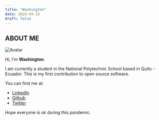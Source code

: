 ```yaml
---
title: "Washington"
date: 2020-04-28
draft: false
---
```


## ABOUT ME

![Avatar](https://pbs.twimg.com/profile_banners/186206942/1547091005/600x200)

Hi, I'm **Washington**.

I am currently a student in the National Polytechnic School based in Quito - Ecuador.
This is my first contribution to open source software. 

You can find me at: 

* [LinkedIn](https://www.linkedin.com/in/washington-a%C3%B1asco-loor-947779152/)
* [Github](https://github.com/wayiok)
* [Twitter](https://twitter.com/Washington_AL)

Hope everyone is ok during this pandemic. 
